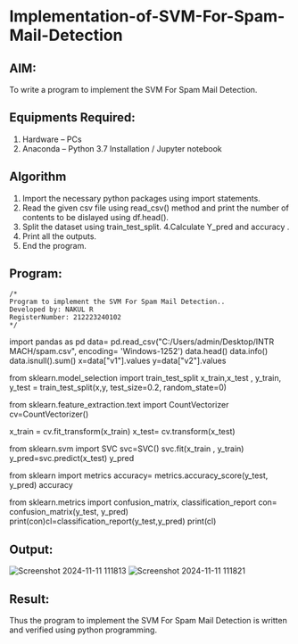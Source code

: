 # Implementation-of-SVM-For-Spam-Mail-Detection

## AIM:
To write a program to implement the SVM For Spam Mail Detection.

## Equipments Required:
1. Hardware – PCs
2. Anaconda – Python 3.7 Installation / Jupyter notebook

## Algorithm
1. Import the necessary python packages using import statements.
2. Read the given csv file using read_csv() method and print the number of contents to be dislayed using df.head().
3. Split the dataset using train_test_split.
4.Calculate Y_pred and accuracy .
5. Print all the outputs.
6. End the program.
## Program:
```
/*
Program to implement the SVM For Spam Mail Detection..
Developed by: NAKUL R
RegisterNumber: 212223240102
*/
```
import pandas as pd
data= pd.read_csv("C:/Users/admin/Desktop/INTR MACH/spam.csv", encoding= 'Windows-1252')
data.head()
data.info()
data.isnull().sum()
x=data["v1"].values
y=data["v2"].values

from sklearn.model_selection import train_test_split
x_train,x_test , y_train, y_test = train_test_split(x,y, test_size=0.2, random_state=0)

from sklearn.feature_extraction.text import CountVectorizer
cv=CountVectorizer()

x_train = cv.fit_transform(x_train)
x_test= cv.transform(x_test)

from sklearn.svm import SVC
svc=SVC()
svc.fit(x_train , y_train)
y_pred=svc.predict(x_test)
y_pred

from sklearn import metrics
accuracy= metrics.accuracy_score(y_test, y_pred)
accuracy

from sklearn.metrics import confusion_matrix, classification_report
con= confusion_matrix(y_test, y_pred)
print(con)cl=classification_report(y_test,y_pred)
print(cl)

## Output:
![Screenshot 2024-11-11 111813](https://github.com/user-attachments/assets/1d9e109b-69c3-4d38-994e-bec5fd76bf92)
![Screenshot 2024-11-11 111821](https://github.com/user-attachments/assets/f185bbde-db91-4f14-802b-db055ce8872a)


## Result:
Thus the program to implement the SVM For Spam Mail Detection is written and verified using python programming.
